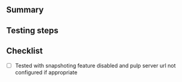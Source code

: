 ## Summary

## Testing steps

## Checklist

- [ ] Tested with snapshoting feature disabled and pulp server url not configured if appropriate
